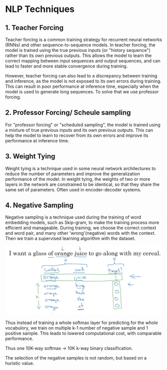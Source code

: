 # NLP Techniques

## 1. Teacher Forcing
Teacher forcing is a common training strategy for recurrent neural networks (RNNs) and other sequence-to-sequence models. In teacher forcing, the model is trained using the true previous inputs (or "history sequence") rather than its own previous outputs. This allows the model to learn the correct mapping between input sequences and output sequences, and can lead to faster and more stable convergence during training.

However, teacher forcing can also lead to a discrepancy between training and inference, as the model is not exposed to its own errors during training. This can result in poor performance at inference time, especially when the model is used to generate long sequences. To solve that we use professor forcing.

## 2. Professor Forcing/ Scheule sampling
For "professor forcing" or "scheduled sampling", the model is trained using a mixture of true previous inputs and its own previous outputs. This can help the model to learn to recover from its own errors and improve its performance at inference time.

## 3. Weight Tying
Weight tying is a technique used in some neural network architectures to reduce the number of parameters and improve the generalization performance of the model. In weight tying, the weights of two or more layers in the network are constrained to be identical, so that they share the same set of parameters. Often used in encoder-decoder systems.

## 4. Negative Sampling
Negative sampling is a technique used during the training of word embedding models, such as Skip-gram, to make the training process more efficient and manageable. During training, we choose the correct context and word pair, and many other 'wrong'(negative) words with the context. Then we train a supervised learning algorithm with the dataset. 

![Alt text](<Screenshot from 2023-10-25 21-33-19.png>)

Thus instead of training a whole softmax layer for predicting for the whole vocabulory, we train on multiple k-1 number of negative sample and 1 positive sample. This leads to lowered computational cost, with comparable performance. 

Thus one 10K-way softmax -> 10K k-way binary classification.

The selection of the negative samples is not random, but based on a huristic value.
